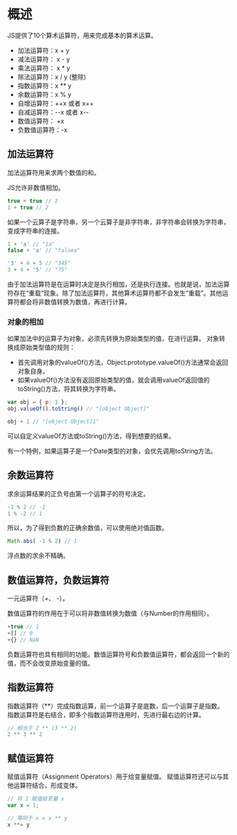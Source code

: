 # 概述
JS提供了10个算术运算符，用来完成基本的算术运算。
* 加法运算符：x + y
* 减法运算符： x - y
* 乘法运算符： x * y
* 除法运算符：x / y (整除)
* 指数运算符：x ** y
* 余数运算符：x % y
* 自增运算符：++x 或者 x++
* 自减运算符：--x 或者 x--
* 数值运算符： +x
* 负数值运算符：-x

## 加法运算符
加法运算符用来求两个数值的和。

JS允许非数值相加。
```js
true + true // 2
1 + true // 2
```

如果一个云算子是字符串，另一个云算子是非字符串，非字符串会转换为字符串，变成字符串的连接。
```js
1 + 'a' // "1a"
false + 'a' // "falsea"

'3' + 4 + 5 // "345"
3 + 4 + '5' // "75"
```
由于加法运算符是在运算时决定是执行相加，还是执行连接。也就是说，加法运算符存在“重载”现象。除了加法运算符，其他算术运算符都不会发生“重载”。其他运算符都会将非数值转换为数值，再进行计算。

### 对象的相加
如果加法中的运算子为对象，必须先转换为原始类型的值，在进行运算。
对象转换成原始类型值的规则：
* 首先调用对象的valueOf()方法，Object.prototype.valueOf()方法通常会返回对象自身。
* 如果valueOf()方法没有返回原始类型的值，就会调用valueOf返回值的toString()方法，将其转换为字符串。
```js
var obj = { p: 1 };
obj.valueOf().toString() // "[object Object]"

obj + 1 // "[object Object]1"
```

可以自定义valueOf方法或toString()方法，得到想要的结果。

有一个特例，如果运算子是一个Date类型的对象，会优先调用toString方法。

## 余数运算符
求余运算结果的正负号由第一个运算子的符号决定。
```js
-1 % 2 // -1
1 % -2 // 1
```

所以，为了得到负数的正确余数值，可以使用绝对值函数。
```js
Math.abs( -1 % 2) // 1
```

浮点数的求余不精确。

## 数值运算符，负数运算符
一元运算符（+、 -）。

数值运算符的作用在于可以将非数值转换为数值（与Number的作用相同）。
```js
+true // 1
+[] // 0
+{} // NaN
```

负数运算符也具有相同的功能。数值运算符号和负数值运算符，都会返回一个新的值，而不会改变原始变量的值。

## 指数运算符
指数运算符（**）完成指数运算，前一个运算子是底数，后一个运算子是指数。
指数运算符是右结合，即多个指数运算符连用时，先进行最右边的计算。
```js
// 相当于 2 ** (3 ** 2)
2 ** 3 ** 2
```

## 赋值运算符
赋值运算符（Assignment Operators）用于给变量赋值。
赋值运算符还可以与其他运算符结合，形成变体。
```js
// 将 1 赋值给变量 x
var x = 1;

// 等同于 x = x ** y
x **= y
```
